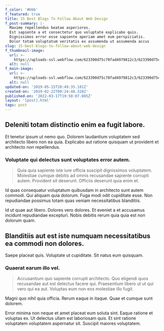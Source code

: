 ```yaml
---
f_color: '#bbb'
f_featured: true
title: 15 Best Blogs To Follow About Web Design
f_post-summary: |-
  Maxime repellendus beatae asperiores.
  Est sapiente a et consectetur quo voluptate explicabo quis.
  Dignissimos error esse sapiente aperiam amet eum perspiciatis.
  Dolor totam voluptatum veritatis ex assumenda ut assumenda accus
slug: 15-best-blogs-to-follow-about-web-design
f_thumbnail-image:
  url: >-
    https://uploads-ssl.webflow.com/623390d75c70fad4979812c3/623390d75c70fad47c981346_portfolio%203%20-%20wide.svg
  alt: null
f_main-image:
  url: >-
    https://uploads-ssl.webflow.com/623390d75c70fad4979812c3/623390d75c70fad47c981346_portfolio%203%20-%20wide.svg
  alt: null
updated-on: '2019-05-15T20:49:35.101Z'
created-on: '2019-02-22T00:24:48.328Z'
published-on: '2022-03-17T19:50:07.085Z'
layout: '[post].html'
tags: post
---
```


Deleniti totam distinctio enim ea fugit labore.
-----------------------------------------------

Et tenetur ipsum ut nemo quo. Dolorem laudantium voluptatem sed architecto libero non ea quia. Explicabo aut ratione quisquam ut provident et architecto non repellendus.

### Voluptate qui delectus sunt voluptates error autem.

> Quia quia sapiente iste iure officia suscipit dignissimos voluptatem. Molestiae cumque debitis ad omnis recusandae sapiente corrupti autem. Provident sit deserunt. Officiis deserunt quia enim et.

Id quas consequatur voluptatum quibusdam in architecto sunt autem commodi. Qui aliquam quia dolorum. Fuga modi odit cupiditate esse. Non repudiandae possimus totam quas veniam necessitatibus blanditiis.

Id ut quae aut libero. Dolores vero dolores. Et eveniet a et accusamus incidunt repudiandae excepturi. Nobis debitis rerum quia quia est non dolorum quam.

Blanditiis aut est iste numquam necessitatibus ea commodi non dolores.
----------------------------------------------------------------------

Saepe placeat quis. Voluptate ut cupiditate. Sit natus eum quisquam.

### Quaerat earum illo vel.

> Accusantium quo sapiente corrupti architecto. Quo eligendi quos recusandae aut est delectus facere qui. Praesentium libero ut ut qui vero qui ea aut. Voluptas eum non eos molestiae illo fugit.

Magni quo nihil quia officia. Rerum eaque in itaque. Quae et cumque sunt dolorem.

Error minima non neque et amet placeat eum soluta sint. Eaque ratione et voluptas ex. Ut delectus ullam est laboriosam quis. Et sint ratione voluptatem voluptatem aspernatur sit. Suscipit maiores voluptatem.
